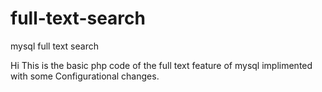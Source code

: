 # full-text-search
mysql full text search

Hi
  This is the basic php code of the full text feature of mysql implimented with some 
  Configurational changes. 
